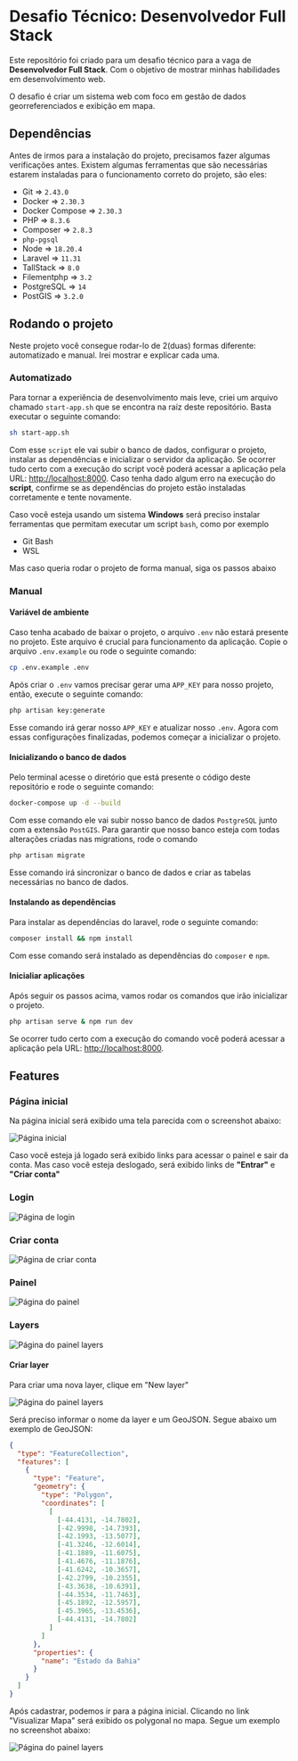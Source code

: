 # Desafio Técnico: Desenvolvedor Full Stack

Este repositório foi criado para um desafio técnico para a vaga de **Desenvolvedor Full Stack**. Com o objetivo de mostrar minhas habilidades em desenvolvimento web.

O desafio é criar um sistema web com foco em gestão de dados georreferenciados e exibição em mapa.

## Dependências

Antes de irmos para a instalação do projeto, precisamos fazer algumas verificações antes. Existem algumas ferramentas que são necessárias estarem instaladas para o funcionamento correto do projeto, são eles:

- Git => `2.43.0`
- Docker => `2.30.3`
- Docker Compose => `2.30.3`
- PHP => `8.3.6`
- Composer => `2.8.3`
- `php-pgsql`
- Node => `18.20.4`
- Laravel => `11.31`
- TallStack => `8.0`
- Filementphp => `3.2`
- PostgreSQL => `14`
- PostGIS => `3.2.0`

## Rodando o projeto

Neste projeto você consegue rodar-lo de 2(duas) formas diferente: automatizado e manual. Irei mostrar e explicar cada uma.

### Automatizado

Para tornar a experiência de desenvolvimento mais leve, criei um arquivo chamado `start-app.sh` que se encontra na raíz deste repositório. Basta executar o seguinte comando:

```bash
sh start-app.sh
```

Com esse `script` ele vai subir o banco de dados, configurar o projeto, instalar as dependências e inicializar o servidor da aplicação. Se ocorrer tudo certo com a execução do script você poderá acessar a aplicação pela URL: [http://localhost:8000](http://localhost:8000). Caso tenha dado algum erro na execução do **script**, confirme se as dependências do projeto estão instaladas corretamente e tente novamente.

Caso você esteja usando um sistema **Windows** será preciso instalar ferramentas que permitam executar um script `bash`, como por exemplo

- Git Bash
- WSL

Mas caso queria rodar o projeto de forma manual, siga os passos abaixo

### Manual

#### Variável de ambiente

Caso tenha acabado de baixar o projeto, o arquivo `.env` não estará presente no projeto. Este arquivo é crucial para funcionamento da aplicação. Copie o arquivo `.env.example` ou rode o seguinte comando:

```bash
cp .env.example .env
```

Após criar o `.env` vamos precisar gerar uma `APP_KEY` para nosso projeto, então, execute o seguinte comando:

```bash
php artisan key:generate
```

Esse comando irá gerar nosso `APP_KEY` e atualizar nosso `.env`. Agora com essas configurações finalizadas, podemos começar a inicializar o projeto.

#### Inicializando o banco de dados

Pelo terminal acesse o diretório que está presente o código deste repositório e rode o seguinte comando:

```bash
docker-compose up -d --build
```

Com esse comando ele vai subir nosso banco de dados `PostgreSQL` junto com a extensão `PostGIS`. Para garantir que nosso banco esteja com todas alterações criadas nas migrations, rode o comando

```bash
php artisan migrate
```

Esse comando irá sincronizar o banco de dados e criar as tabelas necessárias no banco de dados.

#### Instalando as dependências

Para instalar as dependências do laravel, rode o seguinte comando:

```bash
composer install && npm install
```

Com esse comando será instalado as dependências do `composer` e `npm`.


#### Inicialiar aplicações

Após seguir os passos acima, vamos rodar os comandos que irão inicializar o projeto.

```bash
php artisan serve & npm run dev
```

Se ocorrer tudo certo com a execução do comando você poderá acessar a aplicação pela URL: [http://localhost:8000](http://localhost:8000).


## Features

### Página inicial

Na página inicial será exibido uma tela parecida com o screenshot abaixo:

![Página inicial](./docs/assets/homepage.png)

Caso você esteja já logado será exibido links para acessar o painel e sair da conta. Mas caso você esteja deslogado, será exibido links de **"Entrar"** e **"Criar conta"**

### Login

![Página de login](./docs/assets/painel_login.png)

### Criar conta

![Página de criar conta](./docs/assets/painel_criar.png)

### Painel

![Página do painel](./docs/assets/painel.png)

### Layers


![Página do painel layers](./docs/assets/painel_layer_list.png)

#### Criar layer

Para criar uma nova layer, clique em "New layer"

![Página do painel layers](./docs/assets/painel_layer_create.png)

Será preciso informar o nome da layer e um GeoJSON. Segue abaixo um exemplo de GeoJSON:

```json
{
  "type": "FeatureCollection",
  "features": [
    {
      "type": "Feature",
      "geometry": {
        "type": "Polygon",
        "coordinates": [
          [
            [-44.4131, -14.7802],
            [-42.9998, -14.7393],
            [-42.1993, -13.5077],
            [-41.3246, -12.6014],
            [-41.1889, -11.6075],
            [-41.4676, -11.1876],
            [-41.6242, -10.3657],
            [-42.2799, -10.2355],
            [-43.3638, -10.6391],
            [-44.3534, -11.7463],
            [-45.1892, -12.5957],
            [-45.3965, -13.4536],
            [-44.4131, -14.7802]
          ]
        ]
      },
      "properties": {
        "name": "Estado da Bahia"
      }
    }
  ]
}

```

Após cadastrar, podemos ir para a página inicial. Clicando no link "Visualizar Mapa" será exibido os polygonal no mapa. Segue um exemplo no screenshot abaixo:

![Página do painel layers](./docs/assets/home_logado.png)
